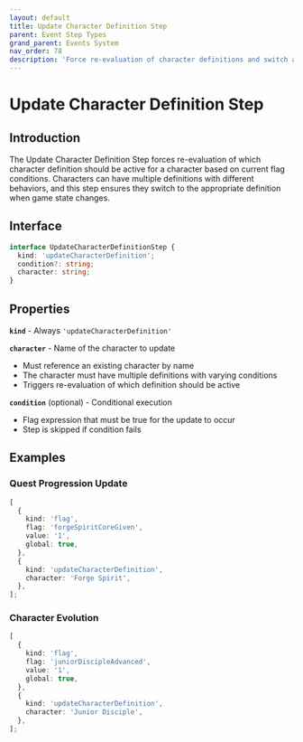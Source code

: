 ```yaml
---
layout: default
title: Update Character Definition Step
parent: Event Step Types
grand_parent: Events System
nav_order: 78
description: 'Force re-evaluation of character definitions and switch active character state'
---
```


# Update Character Definition Step

## Introduction

The Update Character Definition Step forces re-evaluation of which character definition should be active for a character based on current flag conditions. Characters can have multiple definitions with different behaviors, and this step ensures they switch to the appropriate definition when game state changes.

## Interface

```typescript
interface UpdateCharacterDefinitionStep {
  kind: 'updateCharacterDefinition';
  condition?: string;
  character: string;
}
```

## Properties

**`kind`** - Always `'updateCharacterDefinition'`

**`character`** - Name of the character to update

- Must reference an existing character by name
- The character must have multiple definitions with varying conditions
- Triggers re-evaluation of which definition should be active

**`condition`** (optional) - Conditional execution

- Flag expression that must be true for the update to occur
- Step is skipped if condition fails

## Examples

### Quest Progression Update

```typescript
[
  {
    kind: 'flag',
    flag: 'forgeSpiritCoreGiven',
    value: '1',
    global: true,
  },
  {
    kind: 'updateCharacterDefinition',
    character: 'Forge Spirit',
  },
];
```

### Character Evolution

```typescript
[
  {
    kind: 'flag',
    flag: 'juniorDiscipleAdvanced',
    value: '1',
    global: true,
  },
  {
    kind: 'updateCharacterDefinition',
    character: 'Junior Disciple',
  },
];
```
